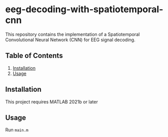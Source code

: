# eeg-decoding-with-spatiotemporal-cnn
This repository contains the implementation of a Spatiotemporal Convolutional Neural Network (CNN) for EEG signal decoding.

## Table of Contents
1. [Installation](#installation)
2. [Usage](#usage)

## Installation

This project requires MATLAB 2021b or later

## Usage
Run ```main.m```
